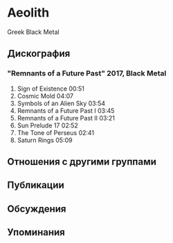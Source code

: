 # Aeolith

Greek Black Metal

## Дискография

### "Remnants of a Future Past" 2017, Black Metal

1. Sign of Existence  00:51   
2. Cosmic Mold  04:07 
3. Symbols of an Alien Sky  03:54  
4. Remnants of a Future Past I  03:45 
5. Remnants of a Future Past II  03:21 
6. Sun Prelude 17  02:52    
7. The Tone of Perseus  02:41   
8. Saturn Rings  05:09    



## Отношения с другими группами


## Публикации


## Обсуждения


## Упоминания

